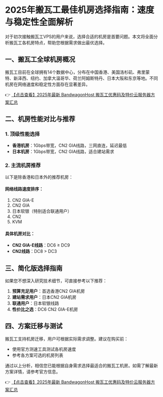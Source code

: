 # 2025年搬瓦工最佳机房选择指南：速度与稳定性全面解析

对于初次接触搬瓦工VPS的用户来说，选择合适的机房是首要问题。本文将全面分析搬瓦工各机房特点，帮助您根据需求做出最优选择。

## 一、搬瓦工全球机房概况

搬瓦工目前在全球拥有14个数据中心，分布在中国香港、美国洛杉矶、弗里蒙特、新泽西、纽约、加拿大温哥华、荷兰阿姆斯特丹、日本大阪和东京等地。不同机房在网络速度和稳定性方面存在显著差异。

👉 [【点击查看】2025年最新 BandwagonHost 搬瓦工优惠码及特价云服务器方案汇总](https://bit.ly/banwagon)

## 二、机房性能对比与推荐

### 1. 顶级性能选择
- **香港机房**：1Gbps带宽，CN2 GIA线路，三网直连，延迟最低
- **日本机房**：1Gbps带宽，CN2 GIA线路，适合建站需求

### 2. 主流机房推荐
以下是除香港和日本外的推荐机房：

#### 网络线路速度排序：
1. CN2 GIA-E
2. CN2 GIA
3. 日本软银（特别适合联通用户）
4. CN2
5. KVM

#### 具体机房对比：
- **CN2 GIA-E线路**：DC6 ≥ DC9
- **CN2线路**：DC8 > DC3

## 三、简化版选择指南

如果您不想深入研究技术细节，可直接参考以下推荐：

1. **预算充足用户**：首选香港CN2 GIA机房
2. **建站需求用户**：日本CN2 GIA机房
3. **联通用户**：日本软银线路
4. **性价比之选**：DC6 CN2 GIA-E机房

## 四、方案迁移与测试

搬瓦工支持机房迁移，用户可根据实际需求调整。建议在购买前：
- 使用官方测速工具测试各机房速度
- 参考各方案可选的机房列表

通过以上分析，相信您已能根据自身需求选择最适合的搬瓦工机房。如需了解最新方案详情，请参考官方信息。

👉 [【点击查看】2025年最新 BandwagonHost 搬瓦工优惠码及特价云服务器方案汇总](https://bit.ly/banwagon)